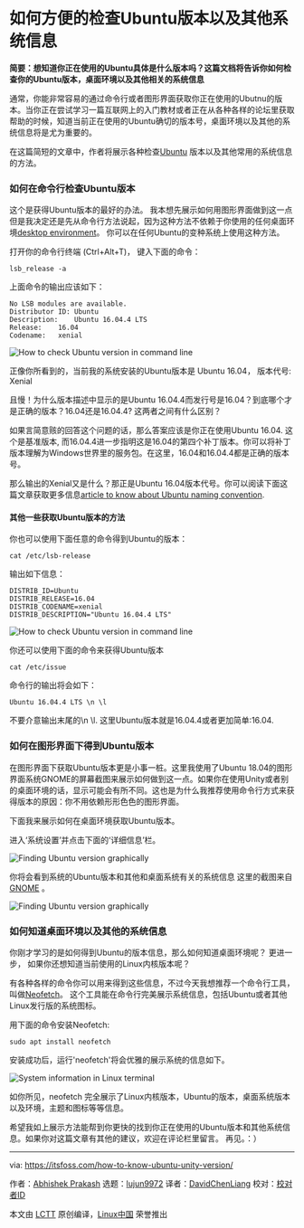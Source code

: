 
如何方便的检查Ubuntu版本以及其他系统信息
======


**简要：想知道你正在使用的Ubuntu具体是什么版本吗？这篇文档将告诉你如何检查你的Ubuntu版本，桌面环境以及其他相关的系统信息**



通常，你能非常容易的通过命令行或者图形界面获取你正在使用的Ubutnu的版本。当你正在尝试学习一篇互联网上的入门教材或者正在从各种各样的论坛里获取帮助的时候，知道当前正在使用的Ubuntu确切的版本号，桌面环境以及其他的系统信息将是尤为重要的。



在这篇简短的文章中，作者将展示各种检查[Ubuntu][1] 版本以及其他常用的系统信息的方法。


### 如何在命令行检查Ubuntu版本


这个是获得Ubuntu版本的最好的办法。 我本想先展示如何用图形界面做到这一点但是我决定还是先从命令行方法说起，因为这种方法不依赖于你使用的任何桌面环境[desktop environment][2]。 你可以在任何Ubuntu的变种系统上使用这种方法。


打开你的命令行终端 (Ctrl+Alt+T)， 键入下面的命令：

```
lsb_release -a

```


上面命令的输出应该如下：

```
No LSB modules are available.
Distributor ID: Ubuntu
Description:    Ubuntu 16.04.4 LTS
Release:    16.04
Codename:   xenial

```

![How to check Ubuntu version in command line][3]


正像你所看到的，当前我的系统安装的Ubuntu版本是 Ubuntu 16.04， 版本代号: Xenial


且慢！为什么版本描述中显示的是Ubuntu 16.04.4而发行号是16.04？到底哪个才是正确的版本？16.04还是16.04.4? 这两者之间有什么区别？


如果言简意赅的回答这个问题的话，那么答案应该是你正在使用Ubuntu 16.04. 这个是基准版本, 而16.04.4进一步指明这是16.04的第四个补丁版本。你可以将补丁版本理解为Windows世界里的服务包。在这里，16.04和16.04.4都是正确的版本号。


那么输出的Xenial又是什么？那正是Ubuntu 16.04版本代号。你可以阅读下面这篇文章获取更多信息[article to know about Ubuntu naming convention][4].



#### 其他一些获取Ubuntu版本的方法



你也可以使用下面任意的命令得到Ubuntu的版本：

```
cat /etc/lsb-release

```


输出如下信息：

```
DISTRIB_ID=Ubuntu
DISTRIB_RELEASE=16.04
DISTRIB_CODENAME=xenial
DISTRIB_DESCRIPTION="Ubuntu 16.04.4 LTS"

```

![How to check Ubuntu version in command line][5]


你还可以使用下面的命令来获得Ubuntu版本

```
cat /etc/issue

```


命令行的输出将会如下：

```
Ubuntu 16.04.4 LTS \n \l

```


不要介意输出末尾的\n \l. 这里Ubuntu版本就是16.04.4或者更加简单:16.04.


### 如何在图形界面下得到Ubuntu版本


在图形界面下获取Ubuntu版本更是小事一桩。这里我使用了Ubuntu 18.04的图形界面系统GNOME的屏幕截图来展示如何做到这一点。如果你在使用Unity或者别的桌面环境的话，显示可能会有所不同。这也是为什么我推荐使用命令行方式来获得版本的原因：你不用依赖形形色色的图形界面。



下面我来展示如何在桌面环境获取Ubuntu版本。



进入‘系统设置’并点击下面的‘详细信息’栏。

![Finding Ubuntu version graphically][6]



你将会看到系统的Ubuntu版本和其他和桌面系统有关的系统信息 这里的截图来自[GNOME][7] 。

![Finding Ubuntu version graphically][8]



### 如何知道桌面环境以及其他的系统信息



你刚才学习的是如何得到Ubuntu的版本信息，那么如何知道桌面环境呢？ 更进一步， 如果你还想知道当前使用的Linux内核版本呢？


有各种各样的命令你可以用来得到这些信息，不过今天我想推荐一个命令行工具， 叫做[Neofetch][9]。 这个工具能在命令行完美展示系统信息，包括Ubuntu或者其他Linux发行版的系统图标。


用下面的命令安装Neofetch:

```
sudo apt install neofetch

```


安装成功后，运行'neofetch'将会优雅的展示系统的信息如下。

![System information in Linux terminal][10]


如你所见，neofetch 完全展示了Linux内核版本，Ubuntu的版本，桌面系统版本以及环境，主题和图标等等信息。


希望我如上展示方法能帮到你更快的找到你正在使用的Ubuntu版本和其他系统信息。如果你对这篇文章有其他的建议，欢迎在评论栏里留言。
再见。：）

--------------------------------------------------------------------------------

via: https://itsfoss.com/how-to-know-ubuntu-unity-version/

作者：[Abhishek Prakash][a]
选题：[lujun9972](https://github.com/lujun9972)
译者：[DavidChenLiang](https://github.com/davidchenliang)
校对：[校对者ID](https://github.com/校对者ID)

本文由 [LCTT](https://github.com/LCTT/TranslateProject) 原创编译，[Linux中国](https://linux.cn/) 荣誉推出

[a]: https://itsfoss.com/author/abhishek/
[1]:https://www.ubuntu.com/
[2]:https://en.wikipedia.org/wiki/Desktop_environment
[3]:https://4bds6hergc-flywheel.netdna-ssl.com/wp-content/uploads/2013/03/check-ubuntu-version-command-line-1-800x216.jpeg
[4]:https://itsfoss.com/linux-code-names/
[5]:https://4bds6hergc-flywheel.netdna-ssl.com/wp-content/uploads/2013/03/check-ubuntu-version-command-line-2-800x185.jpeg
[6]:https://4bds6hergc-flywheel.netdna-ssl.com/wp-content/uploads/2013/03/ubuntu-version-system-settings.jpeg
[7]:https://www.gnome.org/
[8]:https://4bds6hergc-flywheel.netdna-ssl.com/wp-content/uploads/2013/03/checking-ubuntu-version-gui.jpeg
[9]:https://itsfoss.com/display-linux-logo-in-ascii/
[10]:https://4bds6hergc-flywheel.netdna-ssl.com/wp-content/uploads/2013/03/ubuntu-system-information-terminal-800x400.jpeg
